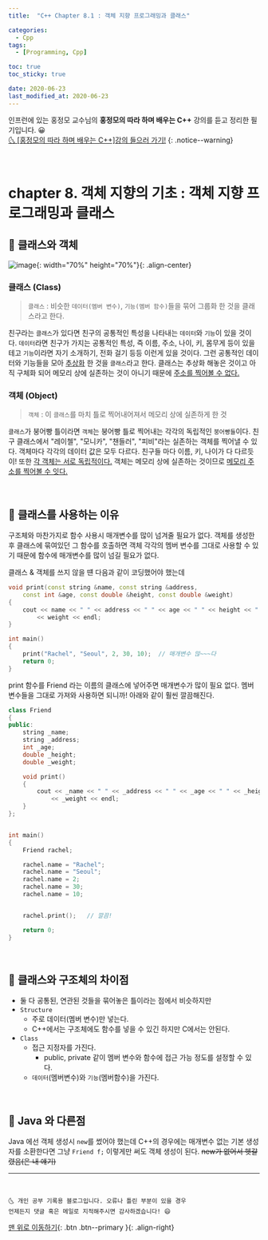 ```yaml
---
title:  "C++ Chapter 8.1 : 객체 지향 프로그래밍과 클래스" 

categories:
  - Cpp
tags:
  - [Programming, Cpp]

toc: true
toc_sticky: true

date: 2020-06-23
last_modified_at: 2020-06-23
---
```


인프런에 있는 홍정모 교수님의 **홍정모의 따라 하며 배우는 C++** 강의를 듣고 정리한 필기입니다. 😀    
[🌜 [홍정모의 따라 하며 배우는 C++]강의 들으러 가기!](https://www.inflearn.com/course/following-c-plus)
{: .notice--warning}

<br>

# chapter 8. 객체 지향의 기초 : 객체 지향 프로그래밍과 클래스

## 🔔 클래스와 객체

![image](https://user-images.githubusercontent.com/42318591/85368312-fd0c7d80-b565-11ea-8cdc-4fbead7a773f.png){: width="70%" height="70%"}{: .align-center}


### 클래스 (Class)

> `클래스` : 비슷한 `데이터(멤버 변수)`, `기능(멤버 함수)`들을 묶어 그룹화 한 것을 클래스라고 한다.

친구라는 `클래스`가 있다면 친구의 공통적인 특성을 나타내는 `데이터`와 `기능`이 있을 것이다. `데이터`라면 친구가 가지는 공통적인 특성, 즉 이름, 주소, 나이, 키, 몸무게 등이 있을 테고 `기능`이라면 자기 소개하기, 전화 걸기 등등 이런게 있을 것이다. 그런 공통적인 데이터와 기능들을 모아 <u>추상화</u> 한 것을 `클래스`라고 한다. 클래스는 추상화 해놓은 것이고 아직 구체화 되어 메모리 상에 실존하는 것이 아니기 때문에 <u>주소를 찍어볼 수 없다.</u>

### 객체 (Object)

> `객체` : 이 `클래스`를 마치 틀로 찍어내어져서 메모리 상에 실존하게 한 것

`클래스`가 붕어빵 틀이라면 `객체`는 붕어빵 틀로 찍어내는 각각의 독립적인 `붕어빵들`이다. 친구 클래스에서 "레이첼", "모니카", "챈들러", "피비"라는 실존하는 객체를 찍어낼 수 있다. 객체마다 각각의 데이터 값은 모두 다르다. 친구들 마다 이름, 키, 나이가 다 다르듯이! 또한 <u>각 객체는 서로 독립적이다.</u> 객체는 메모리 상에 실존하는 것이므로 <u>메모리 주소를 찍어볼 수 잇다.</u>

<br>

## 🔔 클래스를 사용하는 이유

구조체와 마찬가지로 함수 사용시 매개변수를 많이 넘겨줄 필요가 없다. 객체를 생성한 후 클래스에 묶여있던 그 함수를 호출하면 객체 각각의 멤버 변수를 그대로 사용할 수 있기 때문에 함수에 매개변수를 많이 넘길 필요가 없다.

클래스 & 객체를 쓰지 않을 떈 다음과 같이 코딩했어야 했는데
```cpp
void print(const string &name, const string &address,
	const int &age, const double &height, const double &weight)
{
	cout << name << " " << address << " " << age << " " << height << " "
		<< weight << endl;
}

int main()
{
	print("Rachel", "Seoul", 2, 30, 10);  // 매개변수 많~~~다 
	return 0;
}
```

print 함수를 Friend 라는 이름의 클래스에 넣어주면 매개변수가 많이 필요 없다. 멤버 변수들을 그대로 가져와 사용하면 되니까! 아래와 같이 훨씬 깔끔해진다.

```cpp
class Friend
{
public:
	string _name;
	string _address;
	int _age;
	double _height;
	double _weight;

	void print()
	{
		cout << _name << " " << _address << " " << _age << " " << _height << " "
			<< _weight << endl;
	}
};


int main()
{
	Friend rachel;

    rachel.name = "Rachel";
    rachel.name = "Seoul";
    rachel.name = 2;
    rachel.name = 30;
    rachel.name = 10;


	rachel.print();   // 깔끔! 

	return 0;
}
```

<br>

## 🔔 클래스와 구조체의 차이점

- 둘 다 공통된, 연관된 것들을 묶어놓은 틀이라는 점에서 비슷하지만
- `Structure` 
  - 주로 데이터(멤버 변수)만 넣는다. 
  - C++에서는 구조체에도 함수를 넣을 수 있긴 하지만 C에서는 안된다.
- `Class`
  - 접근 지정자를 가진다. 
    - public, private 같이 멤버 변수와 함수에 접근 가능 정도를 설정할 수 있다.
  - `데이터`(멤버변수)와 `기능`(멤버함수)을 가진다.

<br>

## 🔔 Java 와 다른점 
Java 에선 객체 생성시 `new`를 썼어야 했는데 C++의 경우에는 매개변수 없는 기본 생성자를 소환한다면 그냥 `Friend f;` 이렇게만 써도 객체 생성이 된다. ~~new가 없어서 헷갈렸음(은 내 얘기)~~

***
<br>

    🌜 개인 공부 기록용 블로그입니다. 오류나 틀린 부분이 있을 경우 
    언제든지 댓글 혹은 메일로 지적해주시면 감사하겠습니다! 😄

[맨 위로 이동하기](#){: .btn .btn--primary }{: .align-right}